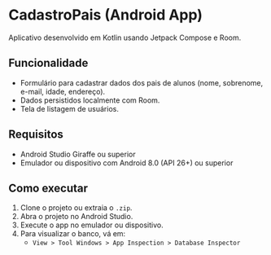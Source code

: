 # CadastroPais (Android App)

Aplicativo desenvolvido em Kotlin usando Jetpack Compose e Room.

## Funcionalidade
- Formulário para cadastrar dados dos pais de alunos (nome, sobrenome, e-mail, idade, endereço).
- Dados persistidos localmente com Room.
- Tela de listagem de usuários.

## Requisitos
- Android Studio Giraffe ou superior
- Emulador ou dispositivo com Android 8.0 (API 26+) ou superior

## Como executar
1. Clone o projeto ou extraia o `.zip`.
2. Abra o projeto no Android Studio.
3. Execute o app no emulador ou dispositivo.
4. Para visualizar o banco, vá em:
   - `View > Tool Windows > App Inspection > Database Inspector`
